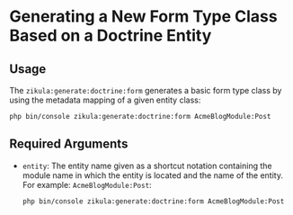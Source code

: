 Generating a New Form Type Class Based on a Doctrine Entity
===========================================================

Usage
-----

The `zikula:generate:doctrine:form` generates a basic form type class by using the
metadata mapping of a given entity class:

    php bin/console zikula:generate:doctrine:form AcmeBlogModule:Post

Required Arguments
------------------

* `entity`: The entity name given as a shortcut notation containing the
  module name in which the entity is located and the name of the entity. For
  example: `AcmeBlogModule:Post`:

    `php bin/console zikula:generate:doctrine:form AcmeBlogModule:Post`
